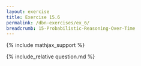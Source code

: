 ```yaml
---
layout: exercise
title: Exercise 15.6
permalink: /dbn-exercises/ex_6/
breadcrumb: 15-Probabilistic-Reasoning-Over-Time
---
```


{% include mathjax_support %}

<div><i class="arrow-up loader" data-chapter="dbn-exercises" data-exercise="ex_6" data-rating="0"></i></div>
{% include_relative question.md %}
